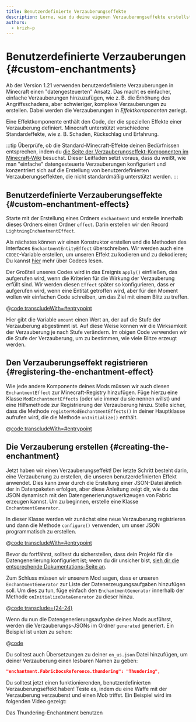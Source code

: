 ```yaml
---
title: Benutzerdefinierte Verzauberungseffekte
description: Lerne, wie du deine eigenen Verzauberungseffekte erstellst.
authors:
  - krizh-p
---
```


# Benutzerdefinierte Verzauberungen {#custom-enchantments}

Ab der Version 1.21 verwenden benutzerdefinierte Verzauberungen in Minecraft einen "datengesteuerten" Ansatz. Das macht es einfacher, einfache Verzauberungen hinzuzufügen, wie z. B. die Erhöhung des Angriffsschadens, aber schwieriger, komplexe Verzauberungen zu erstellen. Dabei werden die Verzauberungen in _Effektkomponenten_ zerlegt.

Eine Effektkomponente enthält den Code, der die speziellen Effekte einer Verzauberung definiert. Minecraft unterstützt verschiedene Standardeffekte, wie z. B. Schaden, Rückschlag und Erfahrung.

:::tip
Überprüfe, ob die Standard-Minecraft-Effekte deinen Bedürfnissen entsprechen, indem du [die Seite der Verzauberungseffekt-Komponenten im Minecraft-Wiki](https://de.minecraft.wiki/w/Verzauberungsdefinition#Effektkomponenten) besuchst. Dieser Leitfaden setzt voraus, dass du weißt, wie man "einfache" datengesteuerte Verzauberungen konfiguriert und konzentriert sich auf die Erstellung von benutzerdefinierten Verzauberungseffekten, die nicht standardmäßig unterstützt werden.
:::

## Benutzerdefinierte Verzauberungseffekte {#custom-enchantment-effects}

Starte mit der Erstellung eines Ordners `enchantment` und erstelle innerhalb dieses Ordners einen Ordner `effect`. Darin erstellen wir den Record `LightningEnchantmentEffect`.

Als nächstes können wir einen Konstruktor erstellen und die Methoden des Interfaces `EnchantmentEntityEffect` überschreiben. Wir werden auch eine `CODEC`-Variable erstellen, um unseren Effekt zu kodieren und zu dekodieren; Du kannst [hier](../codecs) mehr über Codecs lesen.

Der Großteil unseres Codes wird in das Ereignis `apply()` einfließen, das aufgerufen wird, wenn die Kriterien für die Wirkung der Verzauberung erfüllt sind. Wir werden diesen `Effect` später so konfigurieren, dass er aufgerufen wird, wenn eine Entität getroffen wird, aber für den Moment wollen wir einfachen Code schreiben, um das Ziel mit einem Blitz zu treffen.

@[code transcludeWith=#entrypoint](@/reference/latest/src/main/java/com/example/docs/enchantment/effect/LightningEnchantmentEffect.java)

Hier gibt die Variable `amount` einen Wert an, der auf die Stufe der Verzauberung abgestimmt ist. Auf diese Weise können wir die Wirksamkeit der Verzauberung je nach Stufe verändern. Im obigen Code verwenden wir die Stufe der Verzauberung, um zu bestimmen, wie viele Blitze erzeugt werden.

## Den Verzauberungseffekt registrieren {#registering-the-enchantment-effect}

Wie jede andere Komponente deines Mods müssen wir auch diesen `EnchantmentEffect` zur Minecraft-Registry hinzufügen. Füge hierzu eine Klasse `ModEnchantmentEffects` (oder wie immer du sie nennen willst) und eine Hilfsmethode zur Registrierung der Verzauberung hinzu. Stelle sicher, dass die Methode `registerModEnchantmentEffects()` in deiner Hauptklasse aufrufen wird, die die Methode `onInitialize()` enthält.

@[code transcludeWith=#entrypoint](@/reference/latest/src/main/java/com/example/docs/enchantment/ModEnchantmentEffects.java)

## Die Verzauberung erstellen {#creating-the-enchantment}

Jetzt haben wir einen Verzauberungseffekt! Der letzte Schritt besteht darin, eine Verzauberung zu erstellen, die unseren benutzerdefinierten Effekt anwendet. Dies kann zwar durch die Erstellung einer JSON-Datei ähnlich der in Datenpaketen erfolgen, aber diese Anleitung zeigt dir, wie du das JSON dynamisch mit den Datengenerierungswerkzeugen von Fabric erzeugen kannst. Um zu beginnen, erstelle eine Klasse `EnchantmentGenerator`.

In dieser Klasse werden wir zunächst eine neue Verzauberung registrieren und dann die Methode `configure()` verwenden, um unser JSON programmatisch zu erstellen.

@[code transcludeWith=#entrypoint](@/reference/latest/src/client/java/com/example/docs/datagen/EnchantmentGenerator.java)

Bevor du fortfährst, solltest du sicherstellen, dass dein Projekt für die Datengenerierung konfiguriert ist; wenn du dir unsicher bist, [sieh dir die entsprechende Dokumentations-Seite an](../data-generation/setup).

Zum Schluss müssen wir unserem Mod sagen, dass er unseren `EnchantmentGenerator` zur Liste der Datenerzeugungsaufgaben hinzufügen soll. Um dies zu tun, füge einfach den `EnchantmentGenerator` innerhalb der Methode `onInitializeDataGenerator` zu dieser hinzu.

@[code transclude={24-24}](@/reference/latest/src/client/java/com/example/docs/datagen/FabricDocsReferenceDataGenerator.java)

Wenn du nun die Datengenerierungsaufgabe deines Mods ausführst, werden die Verzauberungs-JSONs im Ordner `generated` generiert. Ein Beispiel ist unten zu sehen:

@[code](@/reference/latest/src/main/generated/data/fabric-docs-reference/enchantment/thundering.json)

Du solltest auch Übersetzungen zu deiner `en_us.json` Datei hinzufügen, um deiner Verzauberung einen lesbaren Namen zu geben:

```json
"enchantment.FabricDocsReference.thundering": "Thundering",
```

Du solltest jetzt einen funktionierenden, benutzerdefinierten Verzauberungseffekt haben! Teste es, indem du eine Waffe mit der Verzauberung verzauberst und einen Mob triffst. Ein Beispiel wird im folgenden Video gezeigt:

<VideoPlayer src="/assets/develop/enchantment-effects/thunder.webm">Das Thundering-Enchantment benutzen</VideoPlayer>
